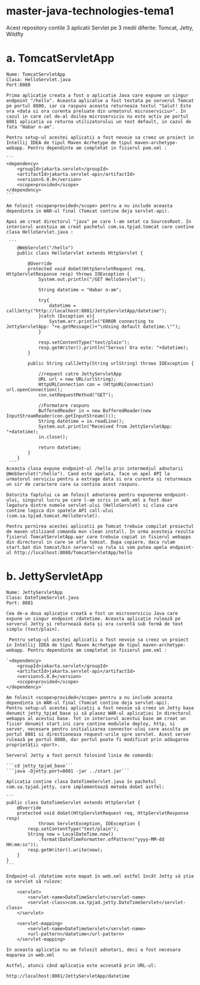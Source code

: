 # master-java-technologies-tema1

Acest repository contile 3 aplicatii Servlet pe 3 medii diferite: Tomcat, Jetty, Wildfly



# a. TomcatServletApp

    Nume: TomcatServletApp
    Clasa: HelloServlet.java
    Port:8080

    Prima aplicatie creata a fost o aplicatie Java care expune un singur endpoint "/hello". Aceasta aplicatie a fost testata pe serverul Tomcat pe portul 8080, iar ca raspuns aceasta returneaza textul "Salut! Este ora <data si ora curenta preluate din urmatorul microserviciu>". In cazul in care cel de-al doilea microserviciu nu este activ pe portul 8081 aplicatia va returna utilizatorului un text default, in cazul de fata "Habar n-am".

    Pentru setup-ul acestei aplicatii a fost nevoie sa creez un proiect in Intellij IDEA de tipul Maven Acrhetype de tipul maven-archetype-webapp. Pentru dependinte am completat in fisierul pom.xml :

    ```
    <dependency>
        <groupId>jakarta.servlet</groupId>
        <artifactId>jakarta.servlet-api</artifactId>
        <version>5.0.0</version>
        <scope>provided</scope>
    </dependency>
    ```

    Am folosit <scope>provided</scope> pentru a nu include aceasta dependinta in WAR-ul final (Tomcat contine deja servlet-api).

    Apoi am creat directorul "java" pe care l-am setat ca SourcesRoot. In interiorul acestuia am creat pachetul com.sa.tpjad.tomcat care contine clasa HelloServlet.java :

     ```
        @WebServlet("/hello")
        public class HelloServlet extends HttpServlet {

            @Override
            protected void doGet(HttpServletRequest req, HttpServletResponse resp) throws IOException {
                System.out.println("/GET HelloServlet");

                String datetime = "Habar n-am";

                try{
                    datetime = callJetty("http://localhost:8081/JettyServletApp/datetime");
                }catch (Exception e){
                    System.err.println("ERROR connecting to JettyServletApp: "+e.getMessage()+"\nUsing default datetime.\"");
                }

                resp.setContentType("text/plain");
                resp.getWriter().println("Servus! Ora este: "+datetime);
            }

            public String callJetty(String urlString) throws IOException {

                //request catre JettyServletApp
                URL url = new URL(urlString);
                HttpURLConnection con = (HttpURLConnection) url.openConnection();
                con.setRequestMethod("GET");

                //Formatare raspuns
                BufferedReader in = new BufferedReader(new InputStreamReader(con.getInputStream()));
                String datetime = in.readLine();
                System.out.println("Received from JettyServletApp: "+datetime);
                in.close();

                return datetime;
            }
        }
     ```
    Aceasta clasa expune endpoint-ul /hello prin intermediul adnotarii @WebServlet("/hello"). Cand este apelata, face un apel API la urmatorul serviciu pentru a extrage data si ora curenta si returneaza un sir de caractere care sa contina acest raspuns.

    Datorita faptului ca am folosit adnotarea pentru expunerea endpoint-ului, singurul lucru pe care l-am scris in web.xml a fost doar legatura dintre numele servlet-ului (HelloServlet) si clasa care contine logica din spatele API call-ului (com.sa.tpjad.tomcat.HelloServlet).

    Pentru pornirea acestei aplicatii pe Tomcat trebuie compilat proiectul de maven utilizand comanda mvn clean install. In urma acesteia rezulta fisierul TomcatServletApp.war care trebuie copiat in fisierul webapps din directorul in care se afla tomcat. Dupa copiere, daca rulam start.bat din tomcat/bin serverul va rula si vom putea apela endpoint-ul http://localhost:8080/TomcatServletApp/hello



# b. JettyServletApp

    Nume: JettyServletApp
    Clasa: DateTimeServlet.java
    Port: 8081

    Cea de-a doua aplicație creată a fost un microserviciu Java care expune un singur endpoint /datetime. Aceasta aplicație rulează pe serverul Jetty și returnează data și ora curentă sub formă de text simplu (text/plain).

     Pentru setup-ul acestei aplicatii a fost nevoie sa creez un proiect in Intellij IDEA de tipul Maven Acrhetype de tipul maven-archetype-webapp. Pentru dependinte am completat in fisierul pom.xml :

    `<dependency>
        <groupId>jakarta.servlet</groupId>
        <artifactId>jakarta.servlet-api</artifactId>
        <version>5.0.0</version>
        <scope>provided</scope>
    </dependency>`

    Am folosit <scope>provided</scope> pentru a nu include aceasta dependinta in WAR-ul final (Tomcat contine deja servlet-api).
    Pentru setup-ul acestei aplicații a fost nevoie să creez un Jetty base denumit jetty_tpjad_base și să plasez WAR-ul aplicației în directorul webapps al acestui base. Tot in interiorul acestui base am creat un fisier denumit start.ini care contine modulele deploy, http, si server, necesare pentru initializarea connector-ului care asculta pe portul 8081 si directioneaza request-urile spre servlet. Acest server rulează pe portul 8080, dar portul poate fi modificat prin adăugarea proprietății <port>.
    
    Serverul Jetty a fost pornit folosind linia de comandă:

    ```cd jetty_tpjad_base```
    ```java -Djetty.port=8081 -jar ../start.jar```

    Aplicația conține clasa DateTimeServlet.java în pachetul com.sa.tpjad.jetty, care implementează metoda doGet astfel:

    ```
    public class DateTimeServlet extends HttpServlet {
        @Override
        protected void doGet(HttpServletRequest req, HttpServletResponse resp) 
                throws ServletException, IOException {
            resp.setContentType("text/plain");
            String now = LocalDateTime.now()
                .format(DateTimeFormatter.ofPattern("yyyy-MM-dd HH:mm:ss"));
            resp.getWriter().write(now);
        }
    }
    ```

    Endpoint-ul /datetime este mapat în web.xml astfel încât Jetty să știe ce servlet să ruleze:
```
    <servlet>
        <servlet-name>DateTimeServlet</servlet-name>
        <servlet-class>com.sa.tpjad.jetty.DateTimeServlet</servlet-class>
    </servlet>

    <servlet-mapping>
        <servlet-name>DateTimeServlet</servlet-name>
        <url-pattern>/datetime</url-pattern>
    </servlet-mapping>
```
    In aceasta aplicatie nu am folosit adnotari, deci a fost necesara maparea in web.xml

    Astfel, atunci când aplicația este accesată prin URL-ul:

    http://localhost:8081/JettyServletApp/datetime





    

        
